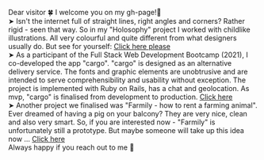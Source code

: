 Dear visitor 🍀 
I welcome you on my gh-page!🌼 <br>
➤ Isn't the internet full of straight lines, right angles and corners? Rather rigid - seen that way. So in my "Holosophy" project I worked with childlike illustrations. All very colourful and quite different from what designers usually do. But see for yourself: [Click here please](https://otmarje.github.io/Holos/hsophy2/)<br>
➤ As a participant of the Full Stack Web Development Bootcamp (2021), I co-developed the app "cargo". "cargo" is designed as an alternative delivery service. The fonts and graphic elements are unobtrusive and are intended to serve comprehensibility and usability without exception. The project is implemented with Ruby on Rails, has a chat and geolocation. As mvp, "cargo" is finalised from development to production. [Click here](https://www.cargo-delivery.de/)<br>
➤ Another project we finalised was "Farmily - how to rent a farming animal". Ever dreamed of having a pig on your balcony? They are very nice, clean and also very smart. So, if you are interested now - "Farmily" is unfortunately still a prototype. But maybe someone will take up this idea now ... [Click here](https://farmilyapp.herokuapp.com/)<br>
Always happy if you reach out to me 🌿
